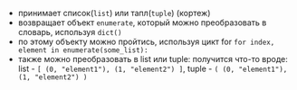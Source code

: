 - принимает список(`list`) или тапл(`tuple`) (кортеж)
- возвращает объект `enumerate`, который можно преобразовать в словарь, используя `dict()`
- по этому объекту можно пройтись, используя цикт for
	`for index, element in enumerate(some_list):`
- также можно преобразовать в list или tuple:
	получится что-то вроде: list  -  `[ (0, "element1"), (1, "element2") ]`,
	 tuple  -  `( (0, "element1"), (1, "element2") )`